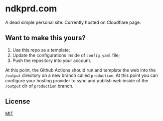# ndkprd.com

A dead simple personal site. Currently hosted on Cloudflare page.

## Want to make this yours?

1. Use this repo as a template;
2. Update the configurations inside of `config.yaml` file;
3. Push the repository into your account.

At this point, the Github Actions should run and template the web into the `/output` directory on a new branch called `production`. At this point you can configure your hosting provider to sync and publish web inside of the `/output` dir of `production` branch.

## License

[MIT](./LICENSE)
